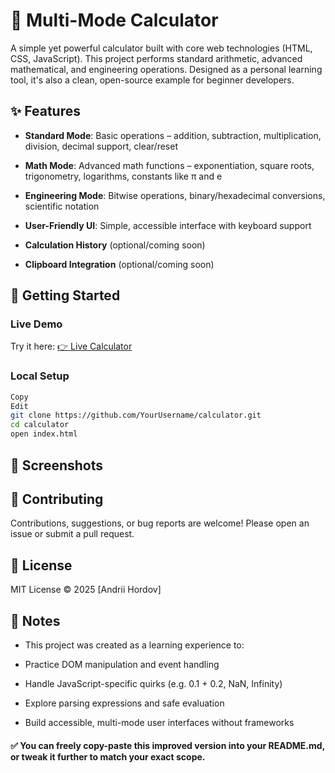 # 🔢 Multi-Mode Calculator
A simple yet powerful calculator built with core web technologies (HTML, CSS, JavaScript). This project performs standard arithmetic, advanced mathematical, and engineering operations. Designed as a personal learning tool, it's also a clean, open-source example for beginner developers.

## ✨ Features
+ **Standard Mode**: Basic operations – addition, subtraction, multiplication, division, decimal support, clear/reset

+ **Math Mode**: Advanced math functions – exponentiation, square roots, trigonometry, logarithms, constants like π and e

+ **Engineering Mode**: Bitwise operations, binary/hexadecimal conversions, scientific notation

+ **User-Friendly UI**: Simple, accessible interface with keyboard support

+ **Calculation History** (optional/coming soon)

+ **Clipboard Integration** (optional/coming soon)

## 🚀 Getting Started
### Live Demo
Try it here:
[👉 Live Calculator](https://githubpages.com/AndriiHordov/calculator/index.html)

### Local Setup
```bash
Copy
Edit
git clone https://github.com/YourUsername/calculator.git
cd calculator
open index.html
```

## 📸 Screenshots


## 🤝 Contributing
Contributions, suggestions, or bug reports are welcome!
Please open an issue or submit a pull request.

## 📄 License
MIT License © 2025 [Andrii Hordov]

## 🧠 Notes
- This project was created as a learning experience to:

- Practice DOM manipulation and event handling

- Handle JavaScript-specific quirks (e.g. 0.1 + 0.2, NaN, Infinity)

- Explore parsing expressions and safe evaluation

- Build accessible, multi-mode user interfaces without frameworks

#### ✅ You can freely copy-paste this improved version into your README.md, or tweak it further to match your exact scope.